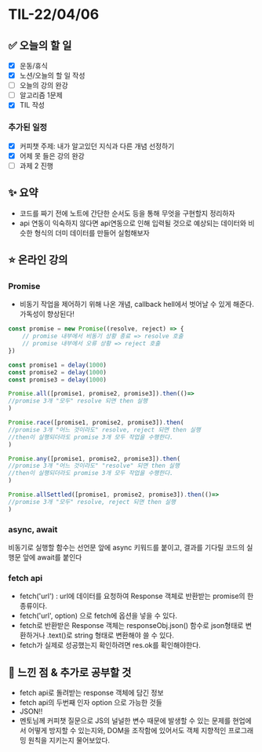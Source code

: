 # TIL-22/04/06

## :white_check_mark: 오늘의 할 일

- [x] 운동/휴식
- [x] 노션/오늘의 할 일 작성
- [ ] 오늘의 강의 완강
- [ ] 알고리즘 1문제
- [x] TIL 작성

### 추가된 일정

- [x] 커피챗 주제: 내가 알고있던 지식과 다른 개념 선정하기
- [x] 어제 못 들은 강의 완강
- [ ] 과제 2 진행

## :sparkles: 요약

- 코드를 짜기 전에 노트에 간단한 순서도 등을 통해 무엇을 구현할지 정리하자
- api 연동이 익숙하지 않다면 api연동으로 인해 입력될 것으로 예상되는 데이터와 비슷한 형식의 더미 데이터를 만들어 실험해보자
 
## :star: 온라인 강의

### Promise 

- 비동기 작업을 제어하기 위해 나온 개념, callback hell에서 벗어날 수 있게 해준다. 가독성이 향상된다!

```javascript
const promise = new Promise((resolve, reject) => {
    // promise 내부에서 비동기 상황 종료 => resolve 호출
    // promise 내부에서 오류 상황 => reject 호출
})

const promise1 = delay(1000)
const promise2 = delay(1000)
const promise3 = delay(1000)

Promise.all([promise1, promise2, promise3]).then(()=> 
//promise 3개 "모두" resolve 되면 then 실행
)

Promise.race([promise1, promise2, promise3]).then(
//promise 3개 "어느 것이라도" resolve, reject 되면 then 실행
//then이 실행되더라도 promise 3개 모두 작업을 수행한다.
)

Promise.any([promise1, promise2, promise3]).then(
//promise 3개 "어느 것이라도" "resolve" 되면 then 실행
//then이 실행되더라도 promise 3개 모두 작업을 수행한다.
)

Promise.allSettled([promise1, promise2, promise3]).then(()=> 
//promise 3개 "모두" resolve, reject 되면 then 실행
)
```

### async, await

비동기로 실행할 함수는 선언문 앞에 async 키워드를 붙이고, 
결과를 기다릴 코드의 실행문 앞에 await를 붙인다

### fetch api

- fetch('url') : url에 데이터를 요청하여 Response 객체로 반환받는 promise의 한 종류이다. 
- fetch('url', option) 으로 fetch에 옵션을 넣을 수 있다. 
- fetch로 반환받은 Response 객체는 responseObj.json() 함수로 json형태로 변환하거나 .text()로 string 형태로 변환해야 쓸 수 있다. 
- fetch가 실제로 성공했는지 확인하려면 res.ok를 확인해야한다. 


## :star2: 느낀 점 & 추가로 공부할 것

- fetch api로 돌려받는 response 객체에 담긴 정보
- fetch api의 두번째 인자 option 으로 가능한 것들
- JSON!!
- 멘토님께 커피챗 질문으로 JS의 널널한 변수 때문에 발생할 수 있는 문제를 현업에서 어떻게 방지할 수 있는지와, DOM을 조작함에 있어서도 객체 지향적인 프로그래밍 원칙을 지키는지 물어보았다. 